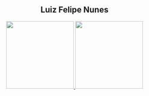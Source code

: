 <h2 align="center">Luiz Felipe Nunes</h2>

<div align="center">
  <a href="https://github.com/LuizNunes06">
  <img height="180em" src="https://github-readme-stats.vercel.app/api?username=LuizNunes06&show_icons=true&theme=dark&include_all_commits=true&count_private=true"/>
  <img height="180em" src="https://github-readme-stats.vercel.app/api/top-langs/?username=LuizNunes06&layout=compact&langs_count=7&theme=dark"/>
</div>

